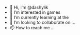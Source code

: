 - 👋 Hi, I’m @dashylik
- 👀 I’m interested in games
- 🌱 I’m currently learning at the
- 💞️ I’m looking to collaborate on ...
- 📫 How to reach me ...

<!---
dashylik/dashylik is a ✨ special ✨ repository because its `README.md` (this file) appears on your GitHub profile.
You can click the Preview link to take a look at your changes.
--->
